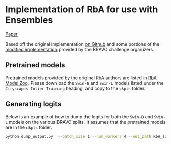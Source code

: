 # Implementation of RbA for use with Ensembles
[Paper](https://arxiv.org/pdf/2211.14293.pdf)

Based off the original implementation [on Github](https://github.com/NazirNayal8/RbA/) and some portions of the [modified implementation](https://github.com/valeoai/bravo_challenge/tree/main/baselines/RbA) provided by the BRAVO challenge organizers.

## Pretrained models

Pretrained models provided by the original RbA authors are listed in [RbA Model Zoo](MODEL_ZOO.md). Please download the `Swin-B` and `Swin-L` models listed under the `Cityscapes Inlier Training` heading, and copy to the `ckpts` folder.

## Generating logits
Below is an example of how to dump the logits for both the `Swin-B` and `Swin-L` models on the various BRAVO splits. It assumes that the pretrained models are in the `ckpts` folder.
```bash
python dump_output.py  --batch_size 1 --num_workers 4 --out_path RbA_logits --datasets_folder <DATASET_ROOT> --models_folder ckpts/ --model_mode selective --selected_models swin_l_1dl swin_b_1dl --dataset_mode selective --selected_datasets  bravo_ACDC bravo_SMIYC bravo_outofcontext bravo_synflare bravo_synobjs bravo_synrain --dump_logits
```